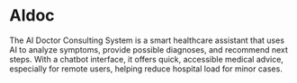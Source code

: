 # AIdoc
The AI Doctor Consulting System is a smart healthcare assistant that uses AI to analyze symptoms, provide possible diagnoses, and recommend next steps. With a chatbot interface, it offers quick, accessible medical advice, especially for remote users, helping reduce hospital load for minor cases.
